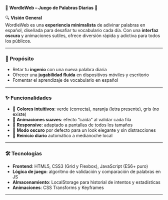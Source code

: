 🎯 **WordleWeb – Juego de Palabras Diarias** 🧩

🔍 **Visión General**  
WordleWeb es una **experiencia minimalista** de adivinar palabras en español, diseñada para desafiar tu vocabulario cada día. Con una **interfaz oscura** y animaciones sutiles, ofrece diversión rápida y adictiva para todos los públicos.

---

### 🎯 Propósito  
- Retar tu **ingenio** con una nueva palabra diaria  
- Ofrecer una **jugabilidad fluida** en dispositivos móviles y escritorio  
- Fomentar el aprendizaje de vocabulario en español

---

### ✨ Funcionalidades  
- 🎨 **Colores intuitivos**: verde (correcta), naranja (letra presente), gris (no existe)  
- 🔄 **Animaciones suaves**: efecto “caída” al validar cada fila  
- 📱 **Responsive**: adaptado a pantallas de todos los tamaños  
- 🌙 **Modo oscuro** por defecto para un look elegante y sin distracciones  
- 🔁 **Reinicio diario** automático a medianoche local

---

### 🛠️ Tecnologías  
- **Frontend**: HTML5, CSS3 (Grid y Flexbox), JavaScript (ES6+ puro)  
- **Lógica de juego**: algoritmo de validación y comparación de palabras en JS  
- **Almacenamiento**: LocalStorage para historial de intentos y estadísticas  
- **Animaciones**: CSS Transforms y Keyframes

---

